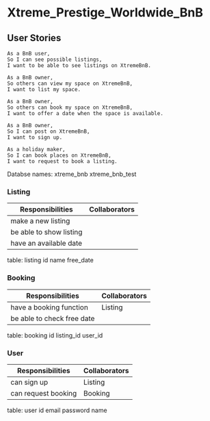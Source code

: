 # Xtreme_Prestige_Worldwide_BnB

## User Stories

```
As a BnB user,
So I can see possible listings,
I want to be able to see listings on XtremeBnB.

As a BnB owner,
So others can view my space on XtremeBnB,
I want to list my space.

As a BnB owner,
So others can book my space on XtremeBnB,
I want to offer a date when the space is available.

As a BnB owner,
So I can post on XtremeBnB,
I want to sign up.

As a holiday maker,
So I can book places on XtremeBnB,
I want to request to book a listing.
```

Databse names: xtreme_bnb xtreme_bnb_test

### Listing

| Responsibilities        | Collaborators |
| ----------------------- | ------------- |
| make a new listing      |               |
| be able to show listing |               |
| have an available date  |               |

table: listing
id name free_date

### Booking

| Responsibilities           | Collaborators |
| -------------------------- | ------------- |
| have a booking function    | Listing       |
| be able to check free date |

table: booking
id listing_id user_id

### User

| Responsibilities    | Collaborators |
| ------------------- | ------------- |
| can sign up         | Listing       |
| can request booking | Booking       |

table: user
id email password name
